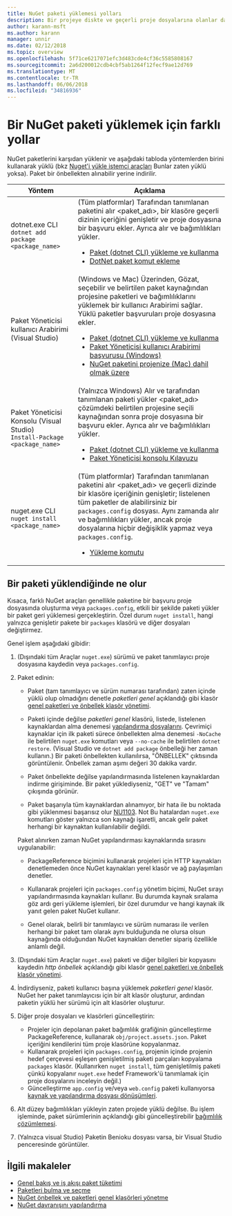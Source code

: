 ```yaml
---
title: NuGet paketi yüklemesi yolları
description: Bir projeye diskte ve geçerli proje dosyalarına olanlar da dahil olmak üzere NuGet paketlerini yükleme işlemi açıklanmaktadır.
author: karann-msft
ms.author: karann
manager: unnir
ms.date: 02/12/2018
ms.topic: overview
ms.openlocfilehash: 5f71ce6217071efc3d483cde4cf36c5585808167
ms.sourcegitcommit: 2a6d200012cdb4cbf5ab1264f12fecf9ae12d769
ms.translationtype: MT
ms.contentlocale: tr-TR
ms.lasthandoff: 06/06/2018
ms.locfileid: "34816936"
---
```

# <a name="different-ways-to-install-a-nuget-package"></a>Bir NuGet paketi yüklemek için farklı yollar

NuGet paketlerini karşıdan yüklenir ve aşağıdaki tabloda yöntemlerden birini kullanarak yüklü (bkz [Nuget'i yükle istemci araçları](../install-nuget-client-tools.md) Bunlar zaten yüklü yoksa). Paket bir önbellekten alınabilir yerine indirilir.

| Yöntem | Açıklama |
| --- | --- |
| dotnet.exe CLI<br/>`dotnet add package <package_name>` | (Tüm platformlar) Tarafından tanımlanan paketini alır \<paket_adı\>, bir klasöre geçerli dizinin içeriğini genişletir ve proje dosyasına bir başvuru ekler. Ayrıca alır ve bağımlılıkları yükler.<ul><li>[Paket (dotnet CLI) yükleme ve kullanma](../quickstart/install-and-use-a-package-using-the-dotnet-cli.md)</li><li>[DotNet paket komut ekleme](/dotnet/core/tools/dotnet-add-package)</li></ul> |
| Paket Yöneticisi kullanıcı Arabirimi (Visual Studio) | (Windows ve Mac) Üzerinden, Gözat, seçebilir ve belirtilen paket kaynağından projesine paketleri ve bağımlılıklarını yüklemek bir kullanıcı Arabirimi sağlar. Yüklü paketler başvuruları proje dosyasına ekler.<ul><li>[Paket (dotnet CLI) yükleme ve kullanma](../quickstart/install-and-use-a-package-in-visual-studio.md)</li><li>[Paket Yöneticisi kullanıcı Arabirimi başvurusu (Windows)](../tools/package-manager-ui.md)</li><li>[NuGet paketini projenize (Mac) dahil olmak üzere](/visualstudio/mac/nuget-walkthrough)</li></ul> |
| Paket Yöneticisi Konsolu (Visual Studio)<br/>`Install-Package <package_name>` | (Yalnızca Windows) Alır ve tarafından tanımlanan paketi yükler \<paket_adı\> çözümdeki belirtilen projesine seçili kaynağından sonra proje dosyasına bir başvuru ekler. Ayrıca alır ve bağımlılıkları yükler.<ul><li>[Paket (dotnet CLI) yükleme ve kullanma](../quickstart/install-and-use-a-package-in-visual-studio.md)</li><li>[Paket Yöneticisi konsolu Kılavuzu](../tools/package-manager-console.md)</li></ul> |
| nuget.exe CLI<br/>`nuget install <package_name>` | (Tüm platformlar) Tarafından tanımlanan paketini alır \<paket_adı\> ve geçerli dizinde bir klasöre içeriğinin genişletir; listelenen tüm paketler de alabilirsiniz bir `packages.config` dosyası. Aynı zamanda alır ve bağımlılıkları yükler, ancak proje dosyalarına hiçbir değişiklik yapmaz veya `packages.config`.<ul><li>[Yükleme komutu](../tools/cli-ref-install.md)</li></ul> |

## <a name="what-happens-when-a-package-is-installed"></a>Bir paketi yüklendiğinde ne olur

Kısaca, farklı NuGet araçları genellikle paketine bir başvuru proje dosyasında oluşturma veya `packages.config`, etkili bir şekilde paketi yükler bir paket geri yüklemesi gerçekleştirin. Özel durum `nuget install`, hangi yalnızca genişletir pakete bir `packages` klasörü ve diğer dosyaları değiştirmez.

Genel işlem aşağıdaki gibidir:

1. (Dışındaki tüm Araçlar `nuget.exe`) sürümü ve paket tanımlayıcı proje dosyasına kaydedin veya `packages.config`.

2. Paket edinin:
   - Paket (tam tanımlayıcı ve sürüm numarası tarafından) zaten içinde yüklü olup olmadığını denetle *paketleri genel* açıklandığı gibi klasör [genel paketleri ve önbellek klasör yönetimi](managing-the-global-packages-and-cache-folders.md).

   - Paketi içinde değilse *paketleri genel* klasörü, listede, listelenen kaynaklardan alma denemesi [yapılandırma dosyalarını](Configuring-NuGet-Behavior.md). Çevrimiçi kaynaklar için ilk paketi sürece önbellekten alma denemesi `-NoCache` ile belirtilen `nuget.exe` komutları veya `--no-cache` ile belirtilen `dotnet restore`. (Visual Studio ve `dotnet add package` önbelleği her zaman kullanın.) Bir paketi önbellekten kullanılırsa, "ÖNBELLEK" çıktısında görüntülenir. Önbellek zaman aşımı değeri 30 dakika vardır.

   - Paket önbellekte değilse yapılandırmasında listelenen kaynaklardan indirme girişiminde. Bir paket yüklediyseniz, "GET" ve "Tamam" çıkışında görünür.

   - Paket başarıyla tüm kaynaklardan alınamıyor, bir hata ile bu noktada gibi yüklenmesi başarısız olur [NU1103](../reference/errors-and-warnings.md#nu1103). Not Bu hatalardan `nuget.exe` komutları göster yalnızca son kaynağı işaretli, ancak gelir paket herhangi bir kaynaktan kullanılabilir değildi.

   Paket alınırken zaman NuGet yapılandırması kaynaklarında sırasını uygulanabilir:

   - PackageReference biçimini kullanarak projeleri için HTTP kaynakları denetlemeden önce NuGet kaynakları yerel klasör ve ağ paylaşımları denetler.

   - Kullanarak projeleri için `packages.config` yönetim biçimi, NuGet sırayı yapılandırmasında kaynakları kullanır. Bu durumda kaynak sıralama göz ardı geri yükleme işlemleri, bir özel durumdur ve hangi kaynak ilk yanıt gelen paket NuGet kullanır.

   - Genel olarak, belirli bir tanımlayıcı ve sürüm numarası ile verilen herhangi bir paket tam olarak aynı bulduğunda ne olursa olsun kaynağında olduğundan NuGet kaynakları denetler sipariş özellikle anlamlı değil.

3. (Dışındaki tüm Araçlar `nuget.exe`) paketi ve diğer bilgileri bir kopyasını kaydedin *http önbellek* açıklandığı gibi klasör [genel paketleri ve önbellek klasör yönetimi](managing-the-global-packages-and-cache-folders.md).

4. İndirdiyseniz, paketi kullanıcı başına yüklemek *paketleri genel* klasör. NuGet her paket tanımlayıcısı için bir alt klasör oluşturur, ardından paketin yüklü her sürümü için alt klasörler oluşturur.

5. Diğer proje dosyaları ve klasörleri güncelleştirin:

    - Projeler için depolanan paket bağımlılık grafiğinin güncelleştirme PackageReference, kullanarak `obj/project.assets.json`. Paket içeriğini kendilerini tüm proje klasörüne kopyalanmaz.
    - Kullanarak projeleri için `packages.config`, projenin içinde projenin hedef çerçevesi eşleşen genişletilmiş paketi parçaları kopyalama `packages` klasör. (Kullanırken `nuget install`, tüm genişletilmiş paketi çünkü kopyalanır `nuget.exe` hedef Framework'ü tanımlamak için proje dosyalarını inceleyin değil.)
    - Güncelleştirme `app.config` ve/veya `web.config` paketi kullanıyorsa [kaynak ve yapılandırma dosyası dönüşümleri](../create-packages/source-and-config-file-transformations.md).

6. Alt düzey bağımlılıkları yükleyin zaten projede yüklü değilse. Bu işlem işleminde, paket sürümlerinin açıklandığı gibi güncelleştirebilir [bağımlılık çözümlemesi](../consume-packages/dependency-resolution.md).

7. (Yalnızca visual Studio) Paketin Benioku dosyası varsa, bir Visual Studio penceresinde görüntüler.

## <a name="related-articles"></a>İlgili makaleler

- [Genel bakış ve iş akışı paket tüketimi](../consume-packages/overview-and-workflow.md)
- [Paketleri bulma ve seçme](../consume-packages/finding-and-choosing-packages.md)
- [NuGet önbellek ve paketleri genel klasörleri yönetme](managing-the-global-packages-and-cache-folders.md)
- [NuGet davranışını yapılandırma](../consume-packages/configuring-nuget-behavior.md)
